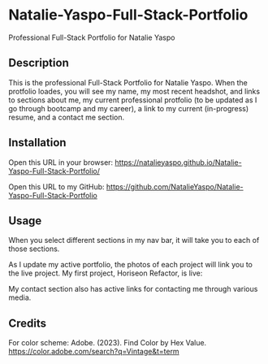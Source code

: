 # Natalie-Yaspo-Full-Stack-Portfolio
Professional Full-Stack Portfolio for Natalie Yaspo

## Description

This is the professional Full-Stack Portfolio for Natalie Yaspo.
When the protfolio loades, you will see my name, my most recent headshot, and links to sections about me, my current professional protfolio (to be updated as I go through bootcamp and my career), a link to my current (in-progress) resume, and a contact me section.

## Installation

Open this URL in your browser: https://natalieyaspo.github.io/Natalie-Yaspo-Full-Stack-Portfolio/

Open this URL to my GitHub: https://github.com/NatalieYaspo/Natalie-Yaspo-Full-Stack-Portfolio

## Usage

When you select different sections in my nav bar, it will take you to each of those sections.


As I update my active portfolio, the photos of each project will link you to the live project.  My first project, Horiseon Refactor, is live:


My contact section also has active links for contacting me through various media.


## Credits

For color scheme:
Adobe. (2023). Find Color by Hex Value. https://color.adobe.com/search?q=Vintage&t=term
